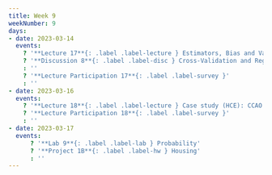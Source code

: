 ```yaml
---
title: Week 9
weekNumber: 9
days:
- date: 2023-03-14
  events:
    ? '**Lecture 17**{: .label .label-lecture } Estimators, Bias and Variance'
    ? '**Discussion 8**{: .label .label-disc } Cross-Validation and Regularization' 
    : ''
    ? '**Lecture Participation 17**{: .label .label-survey }'
    : ''
- date: 2023-03-16
  events:
    ? '**Lecture 18**{: .label .label-lecture } Case study (HCE): CCAO'
    ? '**Lecture Participation 18**{: .label .label-survey }'
    : ''
- date: 2023-03-17
  events:
      ? '**Lab 9**{: .label .label-lab } Probability'
      ? '**Project 1B**{: .label .label-hw } Housing'
      : ''
---
```

